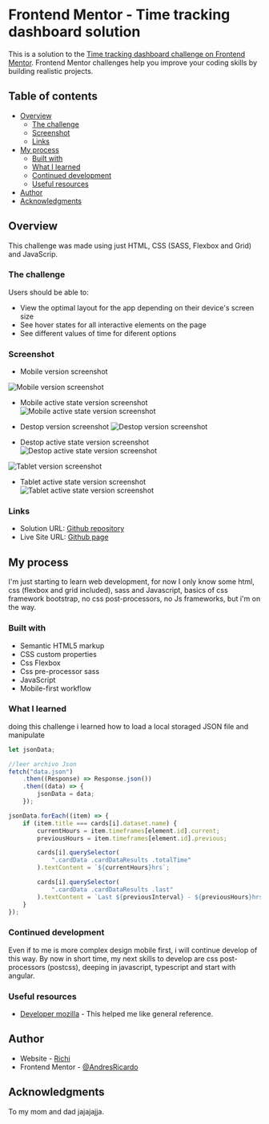 # Frontend Mentor - Time tracking dashboard solution

This is a solution to the [Time tracking dashboard challenge on Frontend Mentor](https://www.frontendmentor.io/challenges/time-tracking-dashboard-UIQ7167Jw). Frontend Mentor challenges help you improve your coding skills by building realistic projects.

## Table of contents

-   [Overview](#overview)
    -   [The challenge](#the-challenge)
    -   [Screenshot](#screenshot)
    -   [Links](#links)
-   [My process](#my-process)
    -   [Built with](#built-with)
    -   [What I learned](#what-i-learned)
    -   [Continued development](#continued-development)
    -   [Useful resources](#useful-resources)
-   [Author](#author)
-   [Acknowledgments](#acknowledgments)

## Overview

This challenge was made using just HTML, CSS (SASS, Flexbox and Grid) and JavaScrip.

### The challenge

Users should be able to:

-   View the optimal layout for the app depending on their device's screen size
-   See hover states for all interactive elements on the page
-   See different values of time for diferent options

### Screenshot

-   Mobile version screenshot

![Mobile version screenshot](./screenshots/mobile-screenshot.png)

-   Mobile active state version screenshot
    ![Mobile active state version screenshot](./screenshots/mobile-active-screenshot.png)

-   Destop version screenshot
    ![Destop version screenshot](./screenshots/desktop-screenshot.png)

-   Destop active state version screenshot
    ![Destop active state version screenshot](./screenshots/desktop-active-screenshot.png)

![Tablet version screenshot](./screenshots/tablet-screenshot.png)

-   Tablet active state version screenshot
    ![Tablet active state version screenshot](./screenshots/tablet-active-screenshot.png)

### Links

-   Solution URL: [Github repository](https://github.com/AndresRicardo/time-tracking-dashboard-main)
-   Live Site URL: [Github page](https://andresricardo.github.io/time-tracking-dashboard-main/)

## My process

I'm just starting to learn web development, for now I only know some html, css (flexbox and grid included), sass and Javascript, basics of css framework bootstrap, no css post-processors, no Js frameworks, but i'm on the way.

### Built with

-   Semantic HTML5 markup
-   CSS custom properties
-   Css Flexbox
-   Css pre-processor sass
-   JavaScript
-   Mobile-first workflow

### What I learned

doing this challenge i learned how to load a local storaged JSON file and manipulate

```javascript
let jsonData;

//leer archivo Json
fetch("data.json")
    .then((Response) => Response.json())
    .then((data) => {
        jsonData = data;
    });
```

```javascript
jsonData.forEach((item) => {
    if (item.title === cards[i].dataset.name) {
        currentHours = item.timeframes[element.id].current;
        previousHours = item.timeframes[element.id].previous;

        cards[i].querySelector(
            ".cardData .cardDataResults .totalTime"
        ).textContent = `${currentHours}hrs`;

        cards[i].querySelector(
            ".cardData .cardDataResults .last"
        ).textContent = `Last ${previousInterval} - ${previousHours}hrs`;
    }
});
```

### Continued development

Even if to me is more complex design mobile first, i will continue develop of this way.
By now in short time, my next skills to develop are css post-processors (postcss), deeping in javascript, typescript and start with angular.

### Useful resources

-   [Developer mozilla](https://developer.mozilla.org/es/docs/Web/CSS/) - This helped me like general reference.

## Author

-   Website - [Richi](https://github.com/AndresRicardo)
-   Frontend Mentor - [@AndresRicardo](https://www.frontendmentor.io/profile/AndresRicardo)

## Acknowledgments

To my mom and dad jajajajja.
